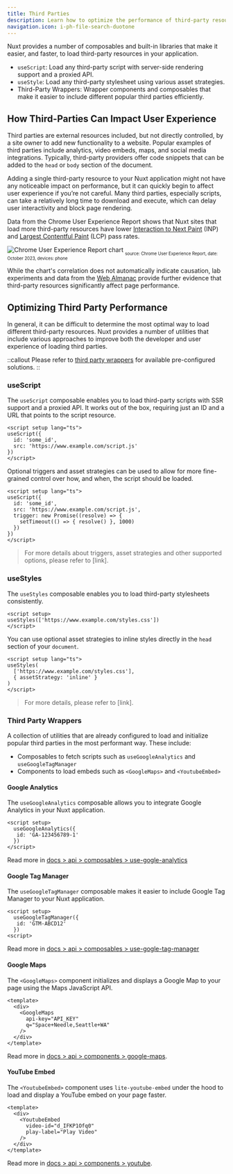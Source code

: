 ```yaml
---
title: Third Parties
description: Learn how to optimize the performance of third-party resources using built-in composables and components.
navigation.icon: i-ph-file-search-duotone
---
```


Nuxt provides a number of composables and built-in libraries that make it easier, and faster, to load third-party resources in your application.

- `useScript`: Load any third-party script with server-side rendering support and a proxied API.
- `useStyle`: Load any third-party stylesheet using various asset strategies.
- Third-Party Wrappers: Wrapper components and composables that make it easier to include different popular third parties efficiently.

## How Third-Parties Can Impact User Experience

Third parties are external resources included, but not directly controlled, by a site owner to add new functionality to a website. Popular examples of third parties include analytics, video embeds, maps, and social media integrations. Typically, third-party providers offer code snippets that can be added to the `head` or `body` section of the document.

Adding a single third-party resource to your Nuxt application might not have any noticeable impact on performance, but it can quickly begin to affect user experience if you’re not careful. Many third parties, especially scripts, can take a relatively long time to download and execute, which can delay user interactivity and block page rendering.

Data from the Chrome User Experience Report shows that Nuxt sites that load more third-party resources have lower [Interaction to Next Paint](https://web.dev/articles/inp) (INP) and [Largest Contentful Paint](https://web.dev/articles/lcp) (LCP) pass rates.

![Chrome User Experience Report chart](/assets/docs/getting-started/third-parties/chart.png)
<sub><sub>
source: Chrome User Experience Report,
date: October 2023,
devices: phone
</sub></sub>

While the chart's correlation does not automatically indicate causation, lab experiments and data from the [Web Almanac](https://almanac.httparchive.org/en/2022/third-parties) provide further evidence that third-party resources significantly affect page performance.

## Optimizing Third Party Performance

In general, it can be difficult to determine the most optimal way to load different third-party resources. Nuxt provides a number of utilities that include various approaches to improve both the developer and user experience of loading third parties.

::callout
Please refer to [third party wrappers](#third-party-wrappers) for available pre-configured solutions.
::

### useScript

The `useScript` composable enables you to load third-party scripts with SSR support and a proxied API. It works out of the box, requiring just an ID and a URL that points to the script resource.

```vue
<script setup lang="ts">
useScript({
  id: 'some_id',
  src: 'https://www.example.com/script.js'
})
</script>
```

Optional triggers and asset strategies can be used to allow for more fine-grained control over how, and when, the script should be loaded.

```vue
<script setup lang="ts">
useScript({
  id: 'some_id',
  src: 'https://www.example.com/script.js',
  trigger: new Promise((resolve) => {
    setTimeout(() => { resolve() }, 1000)
  })
})
</script>
```

> For more details about triggers, asset strategies and other supported options, please refer to [link].

### useStyles

The `useStyles` composable enables you to load third-party stylesheets consistently.

```vue
<script setup>
useStyles(['https://www.example.com/styles.css'])
</script>
```

You can use optional asset strategies to inline styles directly in the `head` section of your `document`.

```vue
<script setup lang="ts">
useStyles(
  ['https://www.example.com/styles.css'],
  { assetStrategy: 'inline' }
)
</script>
```

> For more details, please refer to [link].

### Third Party Wrappers

A collection of utilities that are already configured to load and initialize popular third parties in the most performant way. These include:

- Composables to fetch scripts such as `useGoogleAnalytics` and `useGoogleTagManager`
- Components to load embeds such as `<GoogleMaps>` and `<YoutubeEmbed>`

#### Google Analytics

The `useGoogleAnalytics` composable allows you to integrate Google Analytics in your Nuxt application.

```vue
<script setup>
  useGoogleAnalytics({
   id: 'GA-123456789-1'
  })
</script>
```

Read more in [docs > api > composables > use-gogle-analytics](../3.api/2.composables/use-google-analytics.md)

#### Google Tag Manager

The `useGoogleTagManager` composable makes it easier to include Google Tag Manager to your Nuxt application.

```vue
<script setup>
  useGoogleTagManager({
   id: 'GTM-ABCD12'
  })
<script>
```

Read more in [docs > api > composables > use-gogle-tag-manager](../3.api/2.composables/use-google-tag-manager.md)

#### Google Maps

The `<GoogleMaps>` component initializes and displays a Google Map to your page using the Maps JavaScript API.

```vue
​​<template>
  <div>
    <GoogleMaps
      api-key="API_KEY"
      q="Space+Needle,Seattle+WA"
    />
  </div>
</template>
```

Read more in [docs > api > components > google-maps](../3.api/1.components/12.google-maps.md).

#### YouTube Embed

The `<YoutubeEmbed>` component uses `lite-youtube-embed` under the hood to load and display a YouTube embed on your page faster.

```vue
​​<template>
  <div>
    <YoutubeEmbed
      video-id="d_IFKP1Ofq0"
      play-label="Play Video"
    />
  </div>
</template>
```

Read more in [docs > api > components > youtube](../3.api/1.components/13.youtube-embed.md).

